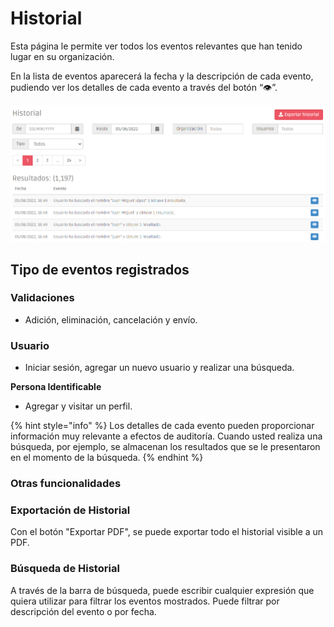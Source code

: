 # Historial

Esta página le permite ver todos los eventos relevantes que han tenido lugar en su organización.

En la lista de eventos aparecerá la fecha y la descripción de cada evento, pudiendo ver los detalles de cada evento a través del botón “👁”.

![Página de historial](../.gitbook/assets/historico.jpg)

## Tipo de eventos registrados

### Validaciones

* Adición, eliminación, cancelación y envío.

### Usuario

* Iniciar sesión, agregar un nuevo usuario y realizar una búsqueda.

**Persona Identificable**

* Agregar y visitar un perfil.

{% hint style="info" %}
Los detalles de cada evento pueden proporcionar información muy relevante a efectos de auditoría. Cuando usted realiza una búsqueda, por ejemplo, se almacenan los resultados que se le presentaron en el momento de la búsqueda.
{% endhint %}

### Otras funcionalidades

### Exportación de Historial&#x20;

Con el botón "Exportar PDF", se puede exportar todo el historial visible a un PDF.

### Búsqueda de Historial&#x20;

A través de la barra de búsqueda, puede escribir cualquier expresión que quiera utilizar para filtrar los eventos mostrados. Puede filtrar por descripción del evento o por fecha.
